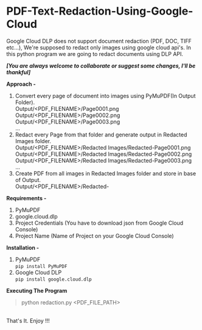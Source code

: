 # PDF-Text-Redaction-Using-Google-Cloud
Google Cloud DLP does not support document redaction (PDF, DOC, TIFF etc...), We're supposed to redact only images using google cloud api's. In this python program we are going to redact documents using DLP API. 

<b><i>[You are always welcome to collaborate or suggest some changes, I'll be thankful]</i></b>

<b>Approach - </b>
  1. Convert every page of document into images using PyMuPDF(In Output Folder).    
      Output/<PDF_FILENAME>/Page0001.png    
      Output/<PDF_FILENAME>/Page0002.png    
      Output/<PDF_FILENAME>/Page0003.png    
      ...
  2. Redact every Page from that folder and generate output in Redacted Images folder.    
      Output/<PDF_FILENAME>/Redacted Images/Redacted-Page0001.png    
      Output/<PDF_FILENAME>/Redacted Images/Redacted-Page0002.png    
      Output/<PDF_FILENAME>/Redacted Images/Redacted-Page0003.png    
      ...
  3. Create PDF from all images in Redacted Images folder and store in base of Output.    
      Output/<PDF_FILENAME>/Redacted-<FILENAME>    
  
  
<b>Requirements - </b>
  1. PyMuPDF
  2. google.cloud.dlp
  3. Project Credentials (You have to download json from Google Cloud Console)
  4. Project Name (Name of Project on your Google Cloud Console)
  
<b>Installation -  </b>   
  1. PyMuPDF  
    <code>pip install PyMuPDF</code>
  2. Google Cloud DLP    
    <code>pip install google.cloud.dlp</code>
  
  <b>Executing The Program</b>
  <br>
  
  >python redaction.py <PDF_FILE_PATH>
  
  
<br>
That's It. Enjoy !!!
  
  
  
